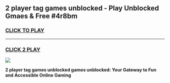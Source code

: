 
## 2 player tag games unblocked - Play Unblocked Gmaes & Free #4r8bm
<h3>
<a href="https://premium.freeplayer.one?title=2_player_tag_games_unblocked&ref=01M">CLICK TO PLAY</a></h3>
<hr>

<h3>
<a href="https://premium.freeplayer.one?title=2_player_tag_games_unblocked&ref=01M">CLICK 2 PLAY</a>
  
</h3>

<a href="https://premium.freeplayer.one?title=2_player_tag_games_unblocked&ref=01M"><img src="https://clearcache.store/games.png"></a>


**2 player tag games unblocked games unblocked: Your Gateway to Fun and Accessible Online Gaming**
